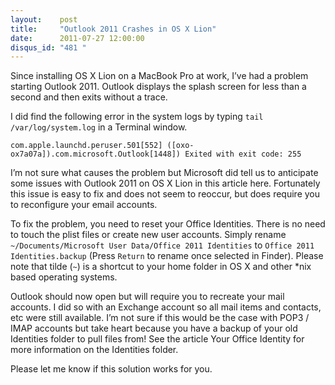```yaml
---
layout:    post
title:     "Outlook 2011 Crashes in OS X Lion"
date:      2011-07-27 12:00:00
disqus_id: "481 "
---
```


Since installing OS X Lion on a MacBook Pro at work, I’ve had a problem starting Outlook 2011.
Outlook displays the splash screen for less than a second and then exits without a trace.

I did find the following error in the system logs by typing `tail /var/log/system.log` in a
Terminal window.

	com.apple.launchd.peruser.501[552] ([oxo-ox7a07a]).com.microsoft.Outlook[1448]) Exited with exit code: 255

I’m not sure what causes the problem but Microsoft did tell us to anticipate some issues with
Outlook 2011 on OS X Lion in this article here. Fortunately this issue is easy to fix and does not
seem to reoccur, but does require you to reconfigure your email accounts.

To fix the problem, you need to reset your Office Identities. There is no need to touch the plist
files or create new user accounts. Simply rename
`~/Documents/Microsoft User Data/Office 2011 Identities` to `Office 2011 Identities.backup`
(Press `Return` to rename once selected in Finder). Please note that tilde (`~`) is a shortcut to
your home folder in OS X and other *nix based operating systems.

Outlook should now open but will require you to recreate your mail accounts. I did so with an 
Exchange account so all mail items and contacts, etc were still available. I’m not sure if this
would be the case with POP3 / IMAP accounts but take heart because you have a backup of your old
Identities folder to pull files from! See the article Your Office Identity for more information on
the Identities folder.

Please let me know if this solution works for you.
